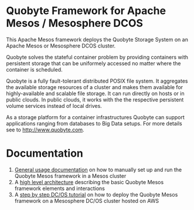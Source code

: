 Quobyte Framework for Apache Mesos / Mesosphere DCOS
====================================================

This Apache Mesos framework deploys the Quobyte Storage System on an Apache Mesos or Mesosphere DCOS cluster.

Quobyte solves the stateful container problem by providing containers with persistent storage that can be uniformely accessed no matter where the container is scheduled.

Quobyte is a fully fault-tolerant distributed POSIX file system. It aggregates the available storage resources of a cluster
and makes them available for highly-available and scalable file storage. It can run directly on hosts or in public clouds. In
public clouds, it works with the the respective persistent volume services instead of local drives.

As a storage platform for a container infrastructures Quobyte can support applications ranging from databases to Big Data setups. 
For more details see to http://www.quobyte.com.

Documentation
=============

1. [General usage documentation](https://github.com/quobyte/mesos-framework/blob/master/docs/usage.md) on how to manually set up and run the Quobyte Mesos framework in a Mesos cluster
1. A [high level architecture](https://github.com/quobyte/mesos-framework/blob/master/docs/fw_architecture.md) describing the basic Quobyte Mesos framework elements and interactions
1. A [step by step DC/OS tutorial](https://github.com/quobyte/mesos-framework/blob/master/docs/aws_tutorial.md) on how to deploy the Quobyte Mesos framework on a Mesosphere DC/OS cluster hosted on AWS
